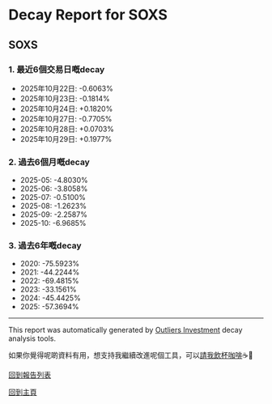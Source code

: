 # Decay Report for SOXS

## SOXS

### 1. 最近6個交易日嘅decay

- 2025年10月22日: -0.6063%
- 2025年10月23日: -0.1814%
- 2025年10月24日: +0.1820%
- 2025年10月27日: -0.7705%
- 2025年10月28日: +0.0703%
- 2025年10月29日: +0.1977%

### 2. 過去6個月嘅decay

- 2025-05: -4.8030%
- 2025-06: -3.8058%
- 2025-07: -0.5100%
- 2025-08: -1.2623%
- 2025-09: -2.2587%
- 2025-10: -6.9685%

### 3. 過去6年嘅decay

- 2020: -75.5923%
- 2021: -44.2244%
- 2022: -69.4815%
- 2023: -33.1561%
- 2024: -45.4425%
- 2025: -57.3694%

------------------------------
This report was automatically generated by [Outliers Investment](https://outliersecon.github.io/Outliers-Investment/) decay analysis tools.

如果你覺得呢啲資料有用，想支持我繼續改進呢個工具，可以[請我飲杯咖啡](https://buymeacoffee.com/outliersecon)☕🙏

[回到報告列表](https://outliersecon.github.io/Outliers-Investment/reports/reports_public)

[回到主頁](https://outliersecon.github.io/Outliers-Investment/)
